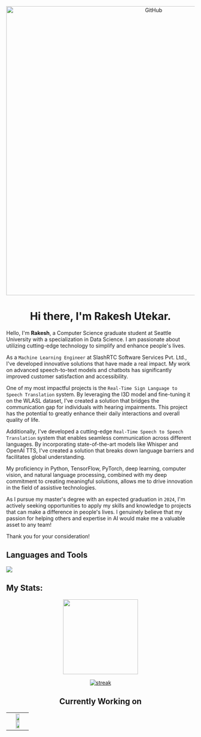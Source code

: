 <!--START-->
<!--GITHUB GIF-->
<div align="center">
  <img src="https://github.com/rakeshutekar/RakeshUtekar/assets/48244158/a9fe2b51-b6ba-4043-aee0-7aee0a3cabaa" alt="GitHub" width="772" style="display: block; margin: 0 auto;">
</div>
<!--INTRODUCTION-->
<h1 align="center"> Hi there, I'm Rakesh Utekar.  </h1>
Hello, I'm <b>Rakesh</b>, a Computer Science graduate student at Seattle University with a specialization in Data Science. I am passionate about utilizing cutting-edge technology to simplify and enhance people's lives.

As a `Machine Learning Engineer` at SlashRTC Software Services Pvt. Ltd., I've developed innovative solutions that have made a real impact. My work on advanced speech-to-text models and chatbots has significantly improved customer satisfaction and accessibility.

One of my most impactful projects is the `Real-Time Sign Language to Speech Translation` system. By leveraging the I3D model and fine-tuning it on the WLASL dataset, I've created a solution that bridges the communication gap for individuals with hearing impairments. This project has the potential to greatly enhance their daily interactions and overall quality of life.

Additionally, I've developed a cutting-edge `Real-Time Speech to Speech Translation` system that enables seamless communication across different languages. By incorporating state-of-the-art models like Whisper and OpenAI TTS, I've created a solution that breaks down language barriers and facilitates global understanding.

My proficiency in Python, TensorFlow, PyTorch, deep learning, computer vision, and natural language processing, combined with my deep commitment to creating meaningful solutions, allows me to drive innovation in the field of assistive technologies.

As I pursue my master's degree with an expected graduation in `2024`, I'm actively seeking opportunities to apply my skills and knowledge to projects that can make a difference in people's lives. I genuinely believe that my passion for helping others and expertise in AI would make me a valuable asset to any team!

Thank you for your consideration!

## Languages and Tools

<p align="left"> <a href="https://github.com/rakeshutekar"><img src="https://skillicons.dev/icons?i=py,pytorch,tensorflow,vscode,anaconda,github,aws,docker,azure,mongodb,redis,css,html,js,bots,nodejs,postman,d3,linkedin"> </a> </p>

## My Stats:
<p align="center">
<img height="200px" src="https://github-readme-stats.vercel.app/api?username=rakeshutekar&hide_border=true&show_icons=true&count_private=true&theme=gruvbox&bg_color=151515">
</p>


<!--GITHUB STREAK-->
<p align="center">
  <a href="https://github.com/rakeshutekar">      
<img title="stats" alt="streak" src="https://github-readme-streak-stats.herokuapp.com/?user=rakeshutekar&theme=dark&hide_border=true&stroke=f53b3b"/>
</a> 
</p>

<!--CURRENTLY WORKING ON-->
<h2 align="center"> Currently Working on </h2>
<table align="center">
  <tr align="center">
    <td valign="top" width="100%">
      <a href="https://github.com/rakeshutekar/Sign-Language-to-Speech-Translation">
        <img width="49%"  src="https://github-readme-stats.vercel.app/api/pin/?username=rakeshutekar&repo=Sign-Language-to-Speech-Translation-Real-time-&theme=tokyonight" />
      </a>
      <a href="https://github.com/rakeshutekar/Speech-To-Speech-Translation-real-time-">
        <img width="49%"  src="https://github-readme-stats.vercel.app/api/pin/?username=rakeshutekar&repo=Speech-To-Speech-Translation-real-time-&theme=tokyonight" />
      </a>  
    </td>
  </tr>
</table>

<!--END-->

